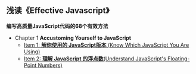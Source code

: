 
## 浅读《Effective Javascript》
**编写高质量JavaScript代码的68个有效方法**

+ Chapter 1 **Accustoming Yourself to JavaScript**
    - [Item 1: **解你使用的 JavaScript版本** (Know Which JavaScript You Are Using)](chapter-1/know-which-javascript-you-are-using.md) 
    - [Item 2: **理解 JavaScript 的浮点数**(Understand JavaScript's Floating-Point Numbers)](chapter-1/understand-javascript's-floating-point-numbers.md)